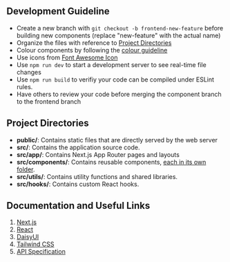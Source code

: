 ## Development Guideline

- Create a new branch with `git checkout -b frontend-new-feature` before building new components (replace "new-feature" with the actual name)
- Organize the files with reference to [Project Directories](#project-directories)
- Colour components by following the [colour guideline](https://v5.daisyui.com/docs/colors/)
- Use icons from [Font Awesome Icon](https://fontawesome.com/icons)
- Use `npm run dev` to start a development server to see real-time file changes
- Use `npm run build` to verifiy your code can be compiled under ESLint rules.
- Have others to review your code before merging the component branch to the frontend branch

## Project Directories

- **public/**: Contains static files that are directly served by the web server
- **src/**: Contains the application source code.
- **src/app/**: Contains Next.js App Router pages and layouts
- **src/components/**: Contains reusable components, <ins>each in its own folder</ins>.
- **src/utils/**: Contains utility functions and shared libraries.
- **src/hooks/**: Contains custom React hooks.

## Documentation and Useful Links

1. [Next.js](https://nextjs.org/docs/app/building-your-application)
2. [React](https://react.dev/learn/your-first-component)
3. [DaisyUI](https://v5.daisyui.com/components/)
4. [Tailwind CSS](https://tailwindcss.com/docs/styling-with-utility-classes)
5. [API Specification](https://github.com/FrogwinX/CSCI3100_Project/blob/main/API%20Specification.md)
